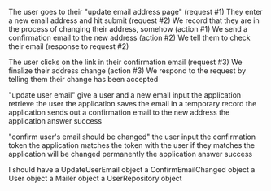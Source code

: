 

The user goes to their "update email address page" (request #1)
	They enter a new email address and hit submit (request #2)
	We record that they are in the process of changing their address, somehow (action #1)
	We send a confirmation email to the new address (action #2)
	We tell them to check their email (response to request #2)

The user clicks on the link in their confirmation email (request #3)
	We finalize their address change (action #3)
	We respond to the request by telling them their change has been accepted
	
	
"update user email"
	give a user and a new email input
	the application retrieve the user 
	the application saves the email in a temporary record
	the application sends out a confirmation email to the new address
	the application answer success
	
"confirm user's email should be changed"
	the user input the confirmation token
	the application matches the token with the user	
	if they matches the application will be changed permanently
	the application answer success
	
I should have 
	a UpdateUserEmail object 
	a ConfirmEmailChanged object 
	a User object
	a Mailer object
	a UserRepository object

